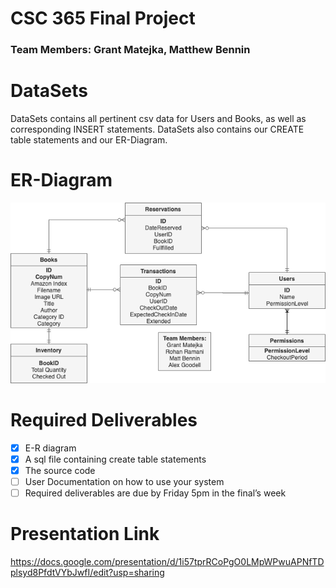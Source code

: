 # CSC 365 Final Project
### Team Members: Grant Matejka, Matthew Bennin

# DataSets
DataSets contains all pertinent csv data for Users and Books, as well as corresponding INSERT statements.
DataSets also contains our CREATE table statements and our ER-Diagram.

# ER-Diagram
![Er-Diagram](/DataSets/ER-Diagram/ER-Diagram.png)


# Required Deliverables
- [x] E-R diagram
- [x] A sql file containing create table statements
- [x] The source code
- [ ] User Documentation on how to use your system
- [ ] Required deliverables are due by Friday 5pm in the final’s week

# Presentation Link
https://docs.google.com/presentation/d/1i57tprRCoPgO0LMpWPwuAPNfTDplsyd8PfdtVYbJwfI/edit?usp=sharing
